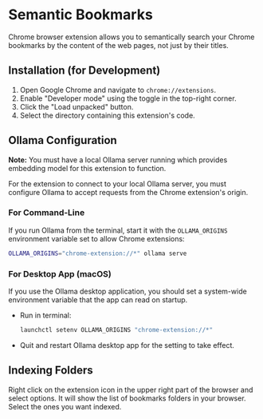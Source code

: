 # Semantic Bookmarks

Chrome browser extension allows you to semantically search your Chrome bookmarks by the content of the web pages, not just by their titles.

## Installation (for Development)

1.  Open Google Chrome and navigate to `chrome://extensions`.
2.  Enable "Developer mode" using the toggle in the top-right corner.
3.  Click the "Load unpacked" button.
4.  Select the directory containing this extension's code.

## Ollama Configuration

**Note:** You must have a local Ollama server running which provides embedding model for this extension to function.

For the extension to connect to your local Ollama server, you must configure Ollama to accept requests from the Chrome extension's origin.

### For Command-Line

If you run Ollama from the terminal, start it with the `OLLAMA_ORIGINS` environment variable set to allow Chrome extensions:

```bash
OLLAMA_ORIGINS="chrome-extension://*" ollama serve
```

### For Desktop App (macOS)

If you use the Ollama desktop application, you should set a system-wide environment variable that the app can read on startup.

-  Run in terminal:
    ```bash
    launchctl setenv OLLAMA_ORIGINS "chrome-extension://*"
    ```
-  Quit and restart Ollama desktop app for the setting to take effect.

## Indexing Folders

Right click on the extension icon in the upper right part of the browser and select options. It will show the list of bookmarks folders in your browser. Select the ones you want indexed.

